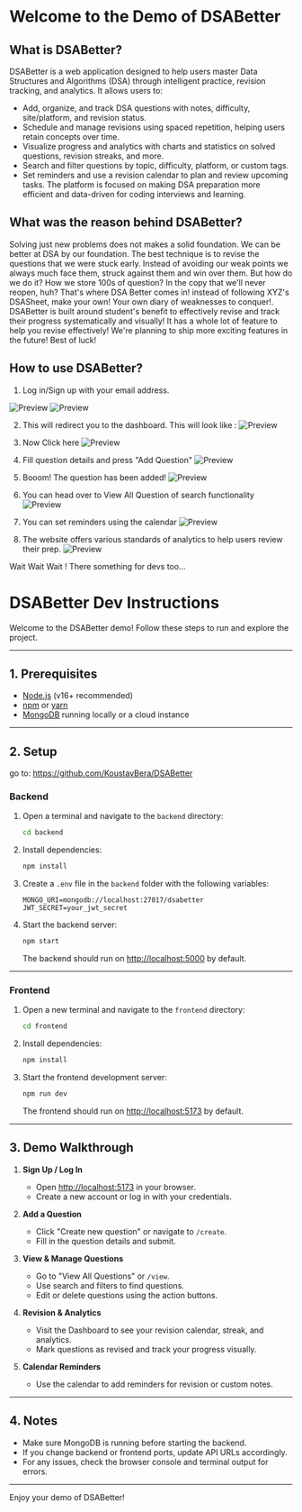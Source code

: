 # Welcome to the Demo of DSABetter

## What is DSABetter?
DSABetter is a web application designed to help users master Data Structures and Algorithms (DSA) through intelligent practice, revision tracking, and analytics. It allows users to:

* Add, organize, and track DSA questions with notes, difficulty, site/platform, and revision status.
* Schedule and manage revisions using spaced repetition, helping users retain concepts over time.
* Visualize progress and analytics with charts and statistics on solved questions, revision streaks, and more.
* Search and filter questions by topic, difficulty, platform, or custom tags.
* Set reminders and use a revision calendar to plan and review upcoming tasks.
The platform is focused on making DSA preparation more efficient and data-driven for coding interviews and learning.

## What was the reason behind DSABetter?

Solving just new problems does not makes a solid foundation. We can be better at DSA by our foundation. The best technique is to revise the questions that we were stuck early. Instead of avoiding our weak points we always much face them, struck against them and win over them. But how do we do it? How we store 100s of question? In the copy that we'll never reopen, huh? That's where DSA Better comes in! instead of following XYZ's DSASheet, make your own! Your own diary of weaknesses to conquer!. DSABetter is built around student's benefit to effectively revise and track their progress systematically and visually! It has a whole lot of feature to help you revise effectively! We're planning to ship more exciting features in the future! Best of luck! 

## How to use DSABetter?
1. Log in/Sign up with your email address.

![Preview](https://i.ibb.co/mVFcRTmp/Screenshot-2025-06-27-143823.png)
![Preview](https://i.ibb.co/RpCGrWh5/Screenshot-2025-06-27-144155.png)

2. This will redirect you to the dashboard. This will look like :
![Preview](https://i.ibb.co/rG9BNQv9/Screenshot-2025-06-27-144327.png)

3. Now Click here
![Preview](https://i.ibb.co/GfghxGYG/Click-here.png)

4. Fill question details and press "Add Question"
![Preview](https://i.ibb.co/1G6mHRZ1/Your-paragraph-text.png)

5. Booom! The question has been added!
![Preview](https://i.ibb.co/hx7YXQKY/Screenshot-2025-06-27-150425.png)

6. You can head over to View All Question of search functionality
![Preview](https://i.ibb.co/qFFMtggD/Screenshot-2025-06-27-150559.png)

7. You can set reminders using the calendar
![Preview](https://i.ibb.co/3mssXYdW/Write-the-title.png)

8. The website offers various standards of analytics to help users review their prep.
![Preview](https://i.ibb.co/B5fFqy1p/Screenshot-2025-06-27-152018.png)


Wait Wait Wait ! There something for devs too...
# DSABetter Dev Instructions

Welcome to the DSABetter demo! Follow these steps to run and explore the project.

---

## 1. Prerequisites

- [Node.js](https://nodejs.org/) (v16+ recommended)
- [npm](https://www.npmjs.com/) or [yarn](https://yarnpkg.com/)
- [MongoDB](https://www.mongodb.com/) running locally or a cloud instance

---

## 2. Setup
go to: https://github.com/KoustavBera/DSABetter
### Backend

1. Open a terminal and navigate to the `backend` directory:

    ```sh
    cd backend
    ```

2. Install dependencies:

    ```sh
    npm install
    ```

3. Create a `.env` file in the `backend` folder with the following variables:

    ```
    MONGO_URI=mongodb://localhost:27017/dsabetter
    JWT_SECRET=your_jwt_secret
    ```

4. Start the backend server:

    ```sh
    npm start
    ```

    The backend should run on [http://localhost:5000](http://localhost:5000) by default.

---

### Frontend

1. Open a new terminal and navigate to the `frontend` directory:

    ```sh
    cd frontend
    ```

2. Install dependencies:

    ```sh
    npm install
    ```

3. Start the frontend development server:

    ```sh
    npm run dev
    ```

    The frontend should run on [http://localhost:5173](http://localhost:5173) by default.

---

## 3. Demo Walkthrough

1. **Sign Up / Log In**
    - Open [http://localhost:5173](http://localhost:5173) in your browser.
    - Create a new account or log in with your credentials.

2. **Add a Question**
    - Click "Create new question" or navigate to `/create`.
    - Fill in the question details and submit.

3. **View & Manage Questions**
    - Go to "View All Questions" or `/view`.
    - Use search and filters to find questions.
    - Edit or delete questions using the action buttons.

4. **Revision & Analytics**
    - Visit the Dashboard to see your revision calendar, streak, and analytics.
    - Mark questions as revised and track your progress visually.

5. **Calendar Reminders**
    - Use the calendar to add reminders for revision or custom notes.

---

## 4. Notes

- Make sure MongoDB is running before starting the backend.
- If you change backend or frontend ports, update API URLs accordingly.
- For any issues, check the browser console and terminal output for errors.

---

Enjoy your demo of DSABetter!
